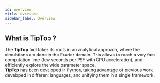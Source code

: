 ```yaml
---
id: overview
title: Overview
sidebar_label: Overview
---
```


## What is TipTop ?
<!-- ![TipTop](/img/tiptop.jpg)
<img src="/static/img/tiptop.jpg" width="100" height="100"/> -->


The **TipTop** tool takes its roots in an analytical approach, where the simulations are done in the Fourier domain. This allows to reach a very fast computation time (few seconds per PSF with GPU acceleration), and efficiently explore the wide parameter space. \
**TipTop** has been developed in Python, taking advantage of previous work developed in different languages, and unifying them in a single framework.

